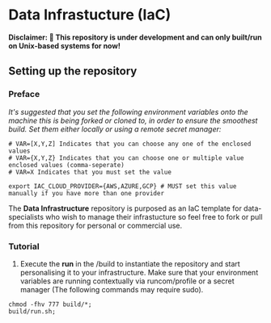 # Data Infrastucture (IaC)

**Disclaimer: :construction: This repository is under development and can only built/run on Unix-based systems for now!**

## Setting up the repository

### Preface

*It's suggested that you set the following environment variables onto the machine this is being forked or cloned to, in order to ensure the smoothest build. Set them either locally or using a remote secret manager:*

```shell
# VAR=[X,Y,Z] Indicates that you can choose any one of the enclosed values
# VAR={X,Y,Z} Indicates that you can choose one or multiple value enclosed values (comma-seperate)
# VAR=X Indicates that you must set the value

export IAC_CLOUD_PROVIDER={AWS,AZURE,GCP} # MUST set this value manually if you have more than one provider
```

The **Data Infrastructure** repository is purposed as an IaC template for data-specialists who wish to manage their infrastucture so feel free to fork or pull from this repository for personal or commercial use.

### Tutorial

1. Execute the **run** in the /build to instantiate the repository and start personalising it to your infrastructure. Make sure that your environment variables are running contextually via runcom/profile or a secret manager (The following commands may require sudo).

```shell
chmod -fhv 777 build/*;
build/run.sh;
```
